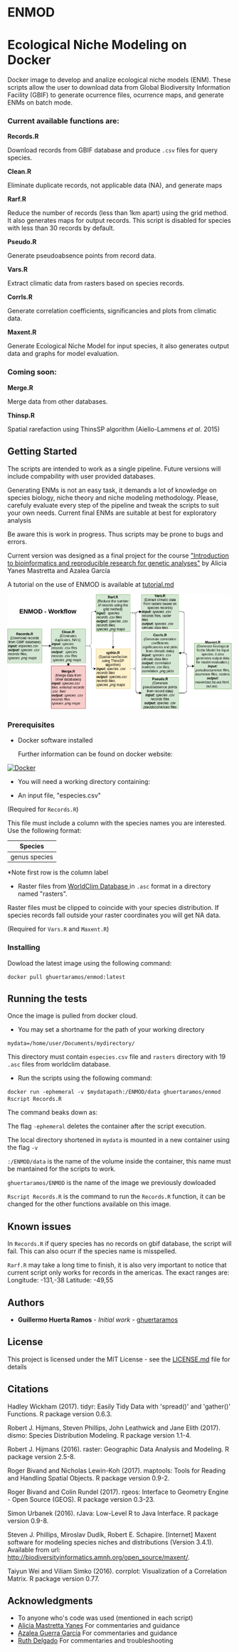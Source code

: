 # ENMOD

# Ecological Niche Modeling on Docker


Docker image to develop and analize ecological niche models (ENM). 
 These scripts allow the user to download data from Global Biodiversity Information Facility (GBIF) to generate ocurrence files, ocurrence maps, and generate ENMs on batch mode.
 
### Current available functions are:

**Records.R** 

 Download records from GBIF database and produce `.csv` files for query species.
 
**Clean.R**

 Eliminate duplicate records, not applicable data (NA), and generate maps
 
 **Rarf.R** 
 
 Reduce the number of records (less than 1km apart) using the grid method. It also generates maps for output records. This script is disabled for species with less than 30 records by default.

**Pseudo.R**

 Generate pseudoabsence points from record data.

 **Vars.R**
 
 Extract climatic data from rasters based on species records.

 **Corrls.R**
 
 Generate correlation coefficients, significancies and plots from climatic data.
 
 **Maxent.R**
 
Generate Ecological Niche Model for input species, it also generates output data and graphs for model evaluation.

 
### Coming  soon:

**Merge.R**

Merge data from other databases.
  
 **Thinsp.R**
 
 Spatial rarefaction using ThinsSP algorithm (Aiello-Lammens *et al*. 2015)

## Getting Started

The scripts are intended to work as a single pipeline. Future versions will include compability with user provided databases.

Generating ENMs is not an easy task, it demands a lot of knowledge on species biology, niche theory and niche modeling methodology. Please, carefuly evaluate every step of the pipeline and  tweak the scripts to suit your own needs. Current final ENMs are suitable at best for exploratory analysis 

Be aware this is work in progress. Thus scripts may be prone to bugs and errors. 

Current version was designed as a final project for the course ["Introduction to bioinformatics and reproducible research  for genetic analyses"](https://github.com/AliciaMstt/BioinfInvRepro2017-II) by Alicia Yanes Mastretta and Azalea García 



 A tutorial on the use of ENMOD is available at [tutorial.md]()

![ ](https://github.com/ghuertaramos/ENMOD/blob/master/mdneflow.png  "Workflow")


### Prerequisites

- Docker software installed

	Further information can be found on docker website:

[![Docker](https://www.shippable.com/assets/images/logos/docker-cloud.jpg)](https://docs.docker.com/engine/installation/)


- You will need a working directory containing:

 - An input file,  "especies.csv"

(Required for `Records.R`)


This file must include a column with the species names you are interested.  Use the following format:

|Species            |
|--------------------|
| genus species  |

*Note first row is the column label

 - Raster files from [WorldClim Database ](http://www.worldclim.org/) in `.asc` format in a directory named "rasters".

Raster files must be clipped to coincide with your species distribution. If species records fall outside your raster coordinates  you will get NA data.

(Required for `Vars.R` and `Maxent.R`)


### Installing

Dowload the latest image using the following command:

```
docker pull ghuertaramos/enmod:latest
```


## Running the tests

Once the image is pulled from docker cloud. 

- You may set a shortname for the path of your working directory

```
mydata=/home/user/Documents/mydirectory/
```
This directory must contain `especies.csv` file and `rasters` directory with 19 `.asc` files from worldclim database.

- Run the scripts using the following command:

```
docker run -ephemeral -v $mydatapath:/ENMOD/data ghuertaramos/enmod Rscript Records.R
```
The command beaks down as:

The flag `-ephemeral` deletes the container after the script execution.

The local directory shortened in  `mydata` is mounted in a new container  using the flag `-v`

`:/ENMOD/data` is the name of the volume inside the container, this name must be mantained for the scripts to work.

`ghuertaramos/ENMOD` is the name of the image we previously dowloaded

`Rscript Records.R` is the command to run the `Records.R` function, it can be changed for the other functions available on this image.

## Known issues


In `Records.R` if query species has no records on gbif database, the script will fail. This can also ocurr if the species name is misspelled.

`Rarf.R` may take a long time to finish, it is also very important to notice that current script only works for records in the americas.
The exact ranges are:
Longitude: -131,-38
Latitude: -49,55

## Authors

* **Guillermo Huerta Ramos** - *Initial work* - [ghuertaramos](https://github.com/ghuertaramos)


## License

This project is licensed under the MIT License - see the [LICENSE.md](https://github.com/ghuertaramos/ENMOD/blob/master/LICENSE.md) file for details

## Citations

Hadley Wickham (2017). tidyr: Easily Tidy Data with 'spread()'
  and 'gather()' Functions. R package version 0.6.3.
  
Robert J. Hijmans, Steven Phillips, John Leathwick and Jane Elith
  (2017). dismo: Species Distribution Modeling. R package version
  1.1-4.
  
 Robert J. Hijmans (2016). raster: Geographic Data Analysis and
  Modeling. R package version 2.5-8.
  
 Roger Bivand and Nicholas Lewin-Koh (2017). maptools: Tools for
 Reading and Handling Spatial Objects. R package version 0.9-2.
  
 Roger Bivand and Colin Rundel (2017). rgeos: Interface to
 Geometry Engine - Open Source (GEOS). R package version 0.3-23.
 
 Simon Urbanek (2016). rJava: Low-Level R to Java Interface. R
 package version 0.9-8.
  
Steven J. Phillips, Miroslav Dudík, Robert E. Schapire. [Internet] Maxent software for modeling species niches and distributions (Version 3.4.1). Available from url: http://biodiversityinformatics.amnh.org/open_source/maxent/.

Taiyun Wei and Viliam Simko (2016). corrplot: Visualization of a
  Correlation Matrix. R package version 0.77.

## Acknowledgments

* To anyone who's code was used (mentioned in each script)
* [Alicia Mastretta Yanes](https://github.com/AliciaMstt) For commentaries and guidance
* [Azalea Guerra García](https://github.com/AzaleaGuerra)  For commentaries and guidance
* [Ruth Delgado](https://github.com/REDD1326) For commentaries and troubleshooting

